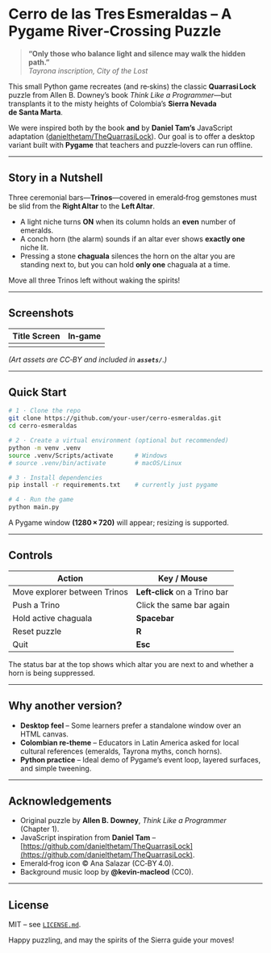 # Cerro de las Tres Esmeraldas – A Pygame River‑Crossing Puzzle

> **“Only those who balance light and silence may walk the hidden path.”**\
> *Tayrona inscription, City of the Lost*

This small Python game recreates (and re‑skins) the classic **Quarrasi Lock** puzzle from Allen B. Downey’s book *Think Like a Programmer*—but transplants it to the misty heights of Colombia’s **Sierra Nevada de Santa Marta**.

We were inspired both by the book **and** by **Daniel Tam’s** JavaScript adaptation ([danielthetam/TheQuarrasiLock](https://github.com/danielthetam/TheQuarrasiLock)). Our goal is to offer a desktop variant built with **Pygame** that teachers and puzzle‑lovers can run offline.

---

## Story in a Nutshell

Three ceremonial bars—**Trinos**—covered in emerald‑frog gemstones must be slid from the **Right Altar** to the **Left Altar**.

- A light niche turns **ON** when its column holds an **even** number of emeralds.
- A conch horn (the alarm) sounds if an altar ever shows **exactly one** niche lit.
- Pressing a stone **chaguala** silences the horn on the altar you are standing next to, but you can hold **only one** chaguala at a time.

Move all three Trinos left without waking the spirits!

---

## Screenshots

| Title Screen | In‑game |
| ------------ | ------- |
|              |         |

*(Art assets are CC‑BY and included in **`assets/`**.)*

---

## Quick Start

```bash
# 1 · Clone the repo
git clone https://github.com/your‑user/cerro‑esmeraldas.git
cd cerro‑esmeraldas

# 2 · Create a virtual environment (optional but recommended)
python -m venv .venv
source .venv/Scripts/activate      # Windows
# source .venv/bin/activate        # macOS/Linux

# 3 · Install dependencies
pip install -r requirements.txt    # currently just pygame

# 4 · Run the game
python main.py
```

A Pygame window **(1280 × 720)** will appear; resizing is supported.

---

## Controls

| Action                       | Key / Mouse                   |
| ---------------------------- | ----------------------------- |
| Move explorer between Trinos | **Left‑click** on a Trino bar |
| Push a Trino                 | Click the same bar again      |
| Hold active chaguala         | **Spacebar**                  |
| Reset puzzle                 | **R**                         |
| Quit                         | **Esc**                       |

The status bar at the top shows which altar you are next to and whether a horn is being suppressed.

---

## Why another version?

- **Desktop feel** – Some learners prefer a standalone window over an HTML canvas.
- **Colombian re‑theme** – Educators in Latin America asked for local cultural references (emeralds, Tayrona myths, conch horns).
- **Python practice** – Ideal demo of Pygame’s event loop, layered surfaces, and simple tweening.

---

## Acknowledgements

- Original puzzle by **Allen B. Downey**, *Think Like a Programmer* (Chapter 1).
- JavaScript inspiration from **Daniel Tam** – [https://github.com/danielthetam/TheQuarrasiLock](https://github.com/danielthetam/TheQuarrasiLock).
- Emerald‑frog icon © Ana Salazar (CC‑BY 4.0).
- Background music loop by **@kevin‑macleod** (CC0).

---

## License

MIT – see [`LICENSE.md`](LICENSE.md).

Happy puzzling, and may the spirits of the Sierra guide your moves!

